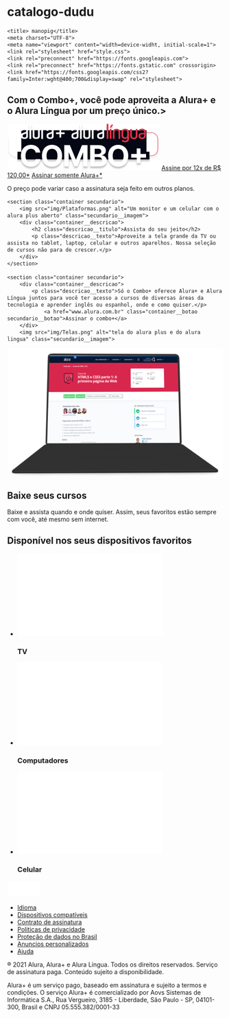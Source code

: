 # catalogo-dudu<head>
    <title> manopig</title>
    <meta charset="UTF-8">
    <meta name="viewport" content="width=device-widht, initial-scale=1">
    <link rel="stylesheet" href="style.css">
    <link rel="preconnect" href="https://fonts.googleapis.com">
    <link rel="preconnect" href="https://fonts.gstatic.com" crossorigin>
    <link href="https://fonts.googleapis.com/css2?family=Inter:wght@400;700&display=swap" rel="stylesheet">
</head>

<body>
    <section class="container principal">
<div class="container__caixa">
    <h1 class="container__titulo">Com o Combo+, você pode aproveita a Alura+ e o Alura Língua por um preço único.></h1>
    <img src="img/Combo.png" alt="combo+ da alura" class="container__imagem">
    <a href="www.alura.com.br" class="container__botao">Assine por 12x de R$ 120,00*</a>
    <a href="www.alura.com.br" class="container__botao botao_secundario">Assinar somente Alura+*</a>
    <p class="container__aviso">O preço pode variar caso a assinatura seja feito em outros planos.</p>
</div>
    </section>

    <section class="container secundario">
        <img src="img/Plataformas.png" alt="Um monitor e um celular com o alura plus aberto" class="secundario__imagem">
        <div class="container__descricao">
            <h2 class="descricao__titulo">Assista do seu jeito</h2>
            <p class="descricao__texto">Aproveite a tela grande da TV ou assista no tablet, laptop, celular e outros aparelhos. Nossa seleção de cursos não para de crescer.</p>
        </div>
    </section>
   
    <section class="container secundario">
        <div class="container__descricao">
            <p class="descricao__texto">Só o Combo+ oferece Alura+ e Alura Língua juntos para você ter acesso a cursos de diversas áreas da tecnologia e aprender inglês ou espanhol, onde e como quiser.</p>
                <a href="www.alura.com.br" class="container__botao secundario__botao">Assinar o combo+</a>
        </div>
        <img src="img/Telas.png" alt="tela do alura plus e do alura lingua" class="secundario__imagem">
</body>
</section>

<section class="container secundario">
    <img src="img/Notebook.png" alt="notebook com a página do curso HTML5 e CSS3 da alura" class="secundario__imagem">
    <div class="container__descricao">
        <h2 class="descricao__titulo">Baixe seus cursos</h2>
        <p class="descricao__texto">Baixe e assista quando e onde quiser. Assim, seus favoritos estão sempre com você, até mesmo sem internet.</p>
    </div>
</section>

<section class="dispositivos">
    <h2 class="dispositivos__titulo">Disponível nos seus dispositivos favoritos</h2>
    <ul class="dispositivos__lista">
        <li>
            <img src="img/tv.png" alt="icone de televisão">
            <h3 class="lista__item">TV</h3>
        </li>
        <li>
            <img src="img/computador.png" alt="icone de computador">
            <h3 class="lista__item">Computadores</h3>
        </li>
        <li>
            <img src="img/celular.png" alt="icone de celular">
            <h3 class="lista__item">Celular</h3>
        </li>
    </ul>
</section>

<footer class="rodape">
    <img src="img/Logo.png" alt="alura+" class="rodape__logo">
    <ul class="rodape__lista">
        <li class="lista__link">
            <a href="#">Idioma</a>
        </li>
        <li class="lista__link">
            <a href="#">Dispositivos compatíveis</a>
        </li>
        <li class="lista__link">
            <a href="#">Contrato de assinatura</a>
        </li>
        <li class="lista__link">
            <a href="#">Politicas de privacidade</a>
        </li>
        <li class="lista__link">
            <a href="#">Proteção de dados no Brasil</a>
        </li>
        <li class="lista__link">
            <a href="#">Anuncios personalizados</a>
        </li>
        <li class="lista__link">
            <a href="#">Ajuda</a>
    </ul>
    <p class="rodape__texto">® 2021 Alura, Alura+ e Alura Língua. Todos os direitos reservados. Serviço de assinatura paga. Conteúdo sujeito a disponibilidade.</p>
    <p class="rodape__texto">Alura+ é um serviço pago, baseado em assinatura e sujeito a termos e condições. O serviço Alura+ é comercializado por Aovs Sistemas de Informática S.A., Rua Vergueiro, 3185 - Liberdade, São Paulo - SP, 04101-300, Brasil e CNPJ 05.555.382/0001-33</p>
</footer>

</html>
